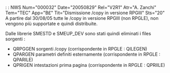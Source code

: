  :  : NWS Num="000032" Date="20050829" Rel="V2R1" Atr="A. Zanchi" Tem="TEC" App="B£" Tit="Dismissione /copy in versione RPGIII" Sts="20"
A partire dal 30/08/05 tutte le /copy in versione RPGIII (non RPGLE), non vengono più supportate e quindi distribuite.

Dalle librerie SMESTD e SMEUP_DEV sono stati quindi eliminati i files sorgenti : 
- QRPGGEN sorgenti /copy (corrispondente in RPGLE :  QILEGEN)
- QPARGEN parametri definiti esternamente (corrispondente in RPGLE :  QPARILE)
- QPRIGEN intestazioni prima pagina (corrispondente in RPGLE :  QPRIILE)
